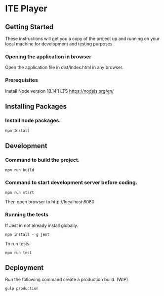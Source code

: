 # ITE Player

## Getting Started

These instructions will get you a copy of the project up and running on your local machine for development and testing purposes.

### Opening the application in browser

Open the application file in dist/index.html in any browser.

### Prerequisites

Install Node version 10.14.1 LTS
https://nodejs.org/en/

## Installing Packages

### Install node packages.

```
npm Install
```

## Development

### Command to build the project.

```
npm run build
```
### Command to start development server before coding.

```
npm run start
```

Then open browser to http://localhost:8080

### Running the tests

If Jest in not already install globally.

```
npm install - g jest
```

To run tests.

```
npm run test
```

## Deployment

Run the following command create a production build. (WIP)

```
gulp production
```